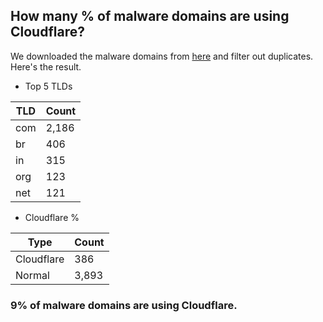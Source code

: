 ## How many % of malware domains are using Cloudflare?


We downloaded the malware domains from [here](https://urlhaus.abuse.ch) and filter out duplicates.
Here's the result.


[//]: # (start replacement)


- Top 5 TLDs

| TLD | Count |
| --- | --- |
| com | 2,186 |
| br | 406 |
| in | 315 |
| org | 123 |
| net | 121 |


- Cloudflare %

| Type | Count |
| --- | --- |
| Cloudflare | 386 |
| Normal | 3,893 |


### 9% of malware domains are using Cloudflare.